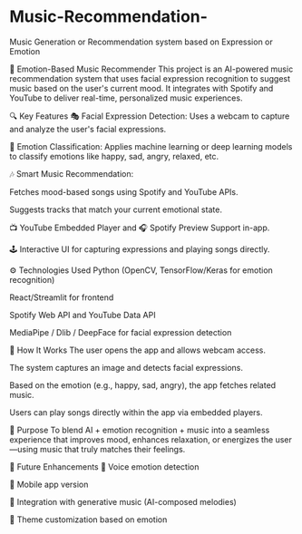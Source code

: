 # Music-Recommendation-
Music Generation or Recommendation system based on Expression or Emotion 


🎵 Emotion-Based Music Recommender
This project is an AI-powered music recommendation system that uses facial expression recognition to suggest music based on the user's current mood. It integrates with Spotify and YouTube to deliver real-time, personalized music experiences.

🔍 Key Features
🎭 Facial Expression Detection: Uses a webcam to capture and analyze the user's facial expressions.

🧠 Emotion Classification: Applies machine learning or deep learning models to classify emotions like happy, sad, angry, relaxed, etc.

🎶 Smart Music Recommendation:

Fetches mood-based songs using Spotify and YouTube APIs.

Suggests tracks that match your current emotional state.

📺 YouTube Embedded Player and 🎧 Spotify Preview Support in-app.

🕹️ Interactive UI for capturing expressions and playing songs directly.

⚙️ Technologies Used
Python (OpenCV, TensorFlow/Keras for emotion recognition)

React/Streamlit for frontend

Spotify Web API and YouTube Data API

MediaPipe / Dlib / DeepFace for facial expression detection

🚀 How It Works
The user opens the app and allows webcam access.

The system captures an image and detects facial expressions.

Based on the emotion (e.g., happy, sad, angry), the app fetches related music.

Users can play songs directly within the app via embedded players.

🎯 Purpose
To blend AI + emotion recognition + music into a seamless experience that improves mood, enhances relaxation, or energizes the user—using music that truly matches their feelings.

📌 Future Enhancements
🎤 Voice emotion detection

📱 Mobile app version

🧠 Integration with generative music (AI-composed melodies)

🎨 Theme customization based on emotion

